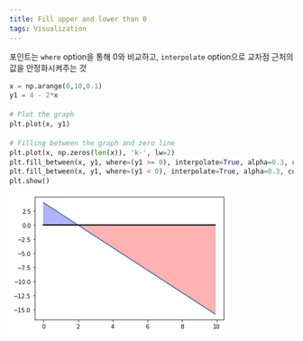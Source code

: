 ```yaml
---
title: Fill upper and lower than 0
tags: Visualization
---
```


<!--more-->

포인트는 `where` option을 통해 0와 비교하고, `interpolate` option으로 교차점 근처의 값을 안정화시켜주는 것



```Python
x = np.arange(0,10,0.1)
y1 = 4 - 2*x

# Plot the graph
plt.plot(x, y1)

# Filling between the graph and zero line
plt.plot(x, np.zeros(len(x)), 'k-', lw=2)
plt.fill_between(x, y1, where=(y1 >= 0), interpolate=True, alpha=0.3, color='b')
plt.fill_between(x, y1, where=(y1 < 0), interpolate=True, alpha=0.3, color='r')
plt.show()
```

![](/images/2020-07-08-fille_between/1.png)

